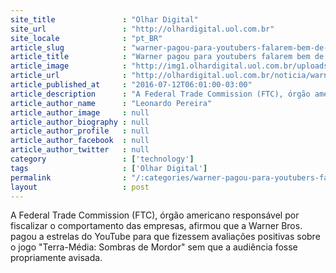```yaml
---
site_title               : "Olhar Digital"
site_url                 : "http://olhardigital.uol.com.br"
site_locale              : "pt_BR"
article_slug             : "warner-pagou-para-youtubers-falarem-bem-de-terra-media-sombras-de-mordor"
article_title            : "Warner pagou para youtubers falarem bem de 'Terra-Média: Sombras de Mordor'"
article_image            : "http://img1.olhardigital.uol.com.br/uploads/acervo_imagens/2016/07/20160712060532_660_420.jpg"
article_url              : "http://olhardigital.uol.com.br/noticia/warner-pagou-para-youtubers-falarem-bem-de-terra-media-sombras-de-mordor/60180"
article_published_at     : "2016-07-12T06:01:00-03:00"
article_description      : "A Federal Trade Commission (FTC), órgão americano responsável por fiscalizar o comportamento das empresas, afirmou que a Warner Bros. pagou a estrelas do YouTube para que fizessem avaliações positivas sobre o jogo 'Terra-Média: Sombras de Mordor' sem que a audiência fosse propriamente avisada."
article_author_name      : "Leonardo Pereira"
article_author_image     : null
article_author_biography : null
article_author_profile   : null
article_author_facebook  : null
article_author_twitter   : null
category                 : ['technology']
tags                     : ['Olhar Digital']
permalink                : "/:categories/warner-pagou-para-youtubers-falarem-bem-de-terra-media-sombras-de-mordor/"
layout                   : post
---
```


A Federal Trade Commission (FTC), órgão americano responsável por fiscalizar o comportamento das empresas, afirmou que a Warner Bros. pagou a estrelas do YouTube para que fizessem avaliações positivas sobre o jogo "Terra-Média: Sombras de Mordor" sem que a audiência fosse propriamente avisada.
